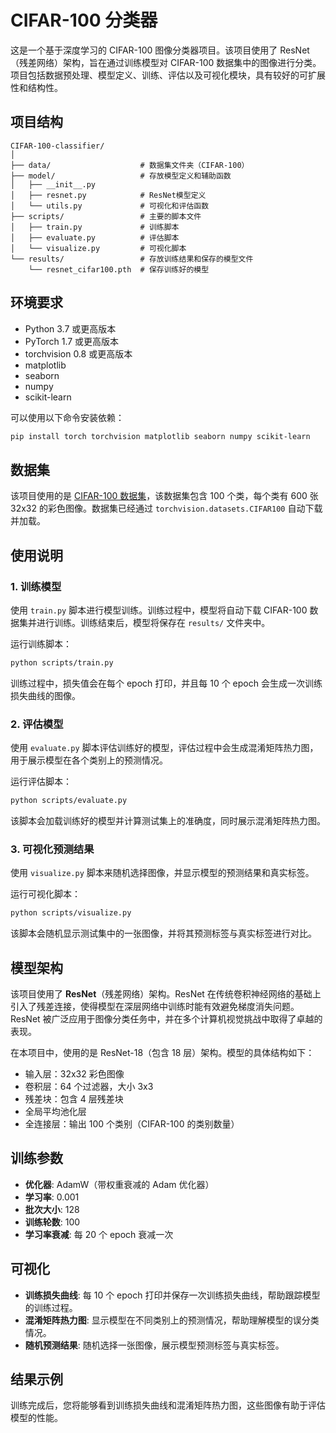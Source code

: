 # CIFAR-100 分类器

这是一个基于深度学习的 CIFAR-100 图像分类器项目。该项目使用了 ResNet（残差网络）架构，旨在通过训练模型对 CIFAR-100 数据集中的图像进行分类。项目包括数据预处理、模型定义、训练、评估以及可视化模块，具有较好的可扩展性和结构性。

## 项目结构

```
CIFAR-100-classifier/
│
├── data/                    # 数据集文件夹（CIFAR-100）
├── model/                   # 存放模型定义和辅助函数
│   ├── __init__.py
│   ├── resnet.py            # ResNet模型定义
│   └── utils.py             # 可视化和评估函数
├── scripts/                 # 主要的脚本文件
│   ├── train.py             # 训练脚本
│   ├── evaluate.py          # 评估脚本
│   └── visualize.py         # 可视化脚本
└── results/                 # 存放训练结果和保存的模型文件
    └── resnet_cifar100.pth  # 保存训练好的模型
```

## 环境要求

- Python 3.7 或更高版本
- PyTorch 1.7 或更高版本
- torchvision 0.8 或更高版本
- matplotlib
- seaborn
- numpy
- scikit-learn

可以使用以下命令安装依赖：

```bash
pip install torch torchvision matplotlib seaborn numpy scikit-learn
```

## 数据集

该项目使用的是 [CIFAR-100 数据集](https://www.cs.toronto.edu/~kriz/cifar.html)，该数据集包含 100 个类，每个类有 600 张 32x32 的彩色图像。数据集已经通过 `torchvision.datasets.CIFAR100` 自动下载并加载。

## 使用说明

### 1. 训练模型

使用 `train.py` 脚本进行模型训练。训练过程中，模型将自动下载 CIFAR-100 数据集并进行训练。训练结束后，模型将保存在 `results/` 文件夹中。

运行训练脚本：

```bash
python scripts/train.py
```

训练过程中，损失值会在每个 epoch 打印，并且每 10 个 epoch 会生成一次训练损失曲线的图像。

### 2. 评估模型

使用 `evaluate.py` 脚本评估训练好的模型，评估过程中会生成混淆矩阵热力图，用于展示模型在各个类别上的预测情况。

运行评估脚本：

```bash
python scripts/evaluate.py
```

该脚本会加载训练好的模型并计算测试集上的准确度，同时展示混淆矩阵热力图。

### 3. 可视化预测结果

使用 `visualize.py` 脚本来随机选择图像，并显示模型的预测结果和真实标签。

运行可视化脚本：

```bash
python scripts/visualize.py
```

该脚本会随机显示测试集中的一张图像，并将其预测标签与真实标签进行对比。

## 模型架构

该项目使用了 **ResNet**（残差网络）架构。ResNet 在传统卷积神经网络的基础上引入了残差连接，使得模型在深层网络中训练时能有效避免梯度消失问题。ResNet 被广泛应用于图像分类任务中，并在多个计算机视觉挑战中取得了卓越的表现。

在本项目中，使用的是 ResNet-18（包含 18 层）架构。模型的具体结构如下：

- 输入层：32x32 彩色图像
- 卷积层：64 个过滤器，大小 3x3
- 残差块：包含 4 层残差块
- 全局平均池化层
- 全连接层：输出 100 个类别（CIFAR-100 的类别数量）

## 训练参数

- **优化器**: AdamW（带权重衰减的 Adam 优化器）
- **学习率**: 0.001
- **批次大小**: 128
- **训练轮数**: 100
- **学习率衰减**: 每 20 个 epoch 衰减一次

## 可视化

- **训练损失曲线**: 每 10 个 epoch 打印并保存一次训练损失曲线，帮助跟踪模型的训练过程。
- **混淆矩阵热力图**: 显示模型在不同类别上的预测情况，帮助理解模型的误分类情况。
- **随机预测结果**: 随机选择一张图像，展示模型预测标签与真实标签。

## 结果示例

训练完成后，您将能够看到训练损失曲线和混淆矩阵热力图，这些图像有助于评估模型的性能。

